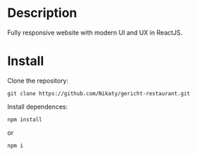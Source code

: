 # Description
Fully responsive website with modern UI and UX in ReactJS.

# Install
Clone the repository: 
```
git clone https://github.com/Nikaty/gericht-restaurant.git
```
Install dependences:
```
npm install
```
or
```
npm i
```
